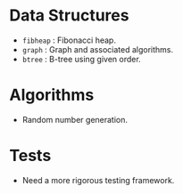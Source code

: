 # Data Structures

- `fibheap` : Fibonacci heap.
- `graph` : Graph and associated algorithms.
- `btree` : B-tree using given order.

# Algorithms

- Random number generation.

# Tests

- Need a more rigorous testing framework.
